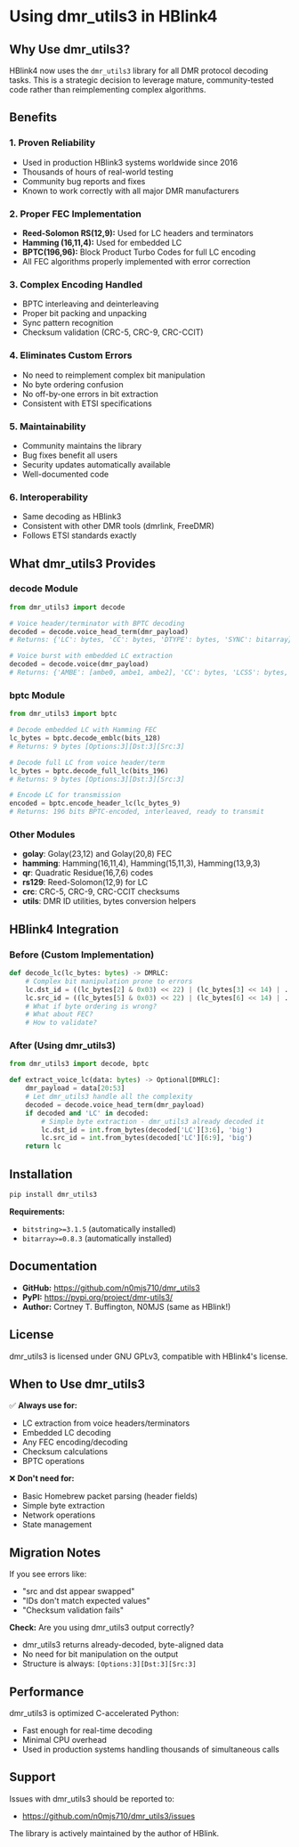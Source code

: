 # Using dmr_utils3 in HBlink4

## Why Use dmr_utils3?

HBlink4 now uses the `dmr_utils3` library for all DMR protocol decoding tasks. This is a strategic decision to leverage mature, community-tested code rather than reimplementing complex algorithms.

## Benefits

### 1. **Proven Reliability**
- Used in production HBlink3 systems worldwide since 2016
- Thousands of hours of real-world testing
- Community bug reports and fixes
- Known to work correctly with all major DMR manufacturers

### 2. **Proper FEC Implementation**
- **Reed-Solomon RS(12,9):** Used for LC headers and terminators
- **Hamming (16,11,4):** Used for embedded LC
- **BPTC(196,96):** Block Product Turbo Codes for full LC encoding
- All FEC algorithms properly implemented with error correction

### 3. **Complex Encoding Handled**
- BPTC interleaving and deinterleaving
- Proper bit packing and unpacking
- Sync pattern recognition
- Checksum validation (CRC-5, CRC-9, CRC-CCIT)

### 4. **Eliminates Custom Errors**
- No need to reimplement complex bit manipulation
- No byte ordering confusion
- No off-by-one errors in bit extraction
- Consistent with ETSI specifications

### 5. **Maintainability**
- Community maintains the library
- Bug fixes benefit all users
- Security updates automatically available
- Well-documented code

### 6. **Interoperability**
- Same decoding as HBlink3
- Consistent with other DMR tools (dmrlink, FreeDMR)
- Follows ETSI standards exactly

## What dmr_utils3 Provides

### decode Module
```python
from dmr_utils3 import decode

# Voice header/terminator with BPTC decoding
decoded = decode.voice_head_term(dmr_payload)
# Returns: {'LC': bytes, 'CC': bytes, 'DTYPE': bytes, 'SYNC': bitarray}

# Voice burst with embedded LC extraction  
decoded = decode.voice(dmr_payload)
# Returns: {'AMBE': [ambe0, ambe1, ambe2], 'CC': bytes, 'LCSS': bytes, 'EMBED': bitarray}
```

### bptc Module
```python
from dmr_utils3 import bptc

# Decode embedded LC with Hamming FEC
lc_bytes = bptc.decode_emblc(bits_128)
# Returns: 9 bytes [Options:3][Dst:3][Src:3]

# Decode full LC from voice header/term
lc_bytes = bptc.decode_full_lc(bits_196)
# Returns: 9 bytes [Options:3][Dst:3][Src:3]

# Encode LC for transmission
encoded = bptc.encode_header_lc(lc_bytes_9)
# Returns: 196 bits BPTC-encoded, interleaved, ready to transmit
```

### Other Modules
- **golay**: Golay(23,12) and Golay(20,8) FEC
- **hamming**: Hamming(16,11,4), Hamming(15,11,3), Hamming(13,9,3)
- **qr**: Quadratic Residue(16,7,6) codes
- **rs129**: Reed-Solomon(12,9) for LC
- **crc**: CRC-5, CRC-9, CRC-CCIT checksums
- **utils**: DMR ID utilities, bytes conversion helpers

## HBlink4 Integration

### Before (Custom Implementation)
```python
def decode_lc(lc_bytes: bytes) -> DMRLC:
    # Complex bit manipulation prone to errors
    lc.dst_id = ((lc_bytes[2] & 0x03) << 22) | (lc_bytes[3] << 14) | ...
    lc.src_id = ((lc_bytes[5] & 0x03) << 22) | (lc_bytes[6] << 14) | ...
    # What if byte ordering is wrong?
    # What about FEC?
    # How to validate?
```

### After (Using dmr_utils3)
```python
from dmr_utils3 import decode, bptc

def extract_voice_lc(data: bytes) -> Optional[DMRLC]:
    dmr_payload = data[20:53]
    # Let dmr_utils3 handle all the complexity
    decoded = decode.voice_head_term(dmr_payload)
    if decoded and 'LC' in decoded:
        # Simple byte extraction - dmr_utils3 already decoded it
        lc.dst_id = int.from_bytes(decoded['LC'][3:6], 'big')
        lc.src_id = int.from_bytes(decoded['LC'][6:9], 'big')
    return lc
```

## Installation

```bash
pip install dmr_utils3
```

**Requirements:**
- `bitstring>=3.1.5` (automatically installed)
- `bitarray>=0.8.3` (automatically installed)

## Documentation

- **GitHub:** https://github.com/n0mjs710/dmr_utils3
- **PyPI:** https://pypi.org/project/dmr-utils3/
- **Author:** Cortney T. Buffington, N0MJS (same as HBlink!)

## License

dmr_utils3 is licensed under GNU GPLv3, compatible with HBlink4's license.

## When to Use dmr_utils3

✅ **Always use for:**
- LC extraction from voice headers/terminators
- Embedded LC decoding
- Any FEC encoding/decoding
- Checksum calculations
- BPTC operations

❌ **Don't need for:**
- Basic Homebrew packet parsing (header fields)
- Simple byte extraction
- Network operations
- State management

## Migration Notes

If you see errors like:
- "src and dst appear swapped"
- "IDs don't match expected values"
- "Checksum validation fails"

**Check:** Are you using dmr_utils3 output correctly?
- dmr_utils3 returns already-decoded, byte-aligned data
- No need for bit manipulation on the output
- Structure is always: `[Options:3][Dst:3][Src:3]`

## Performance

dmr_utils3 is optimized C-accelerated Python:
- Fast enough for real-time decoding
- Minimal CPU overhead
- Used in production systems handling thousands of simultaneous calls

## Support

Issues with dmr_utils3 should be reported to:
- https://github.com/n0mjs710/dmr_utils3/issues

The library is actively maintained by the author of HBlink.
